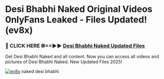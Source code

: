# Desi Bhabhi Naked Original Videos 0nlyFans Leaked - Files Updated! (ev8x)

<h3>🔴 CLICK HERE 🌐==►► <a href="https://tinyurl.com/yckcrads" rel="nofollow">Desi Bhabhi Naked Updated Files</a></h3>

Get Desi Bhabhi Naked and all content. Now you can access all videos and pictures of Desi Bhabhi Naked. New Updated Files 2025!

[![ev8x](https://i.imgur.com/hpKpOFt.gif)](https://tinyurl.com/yckcrads)
naked desi bhabhi